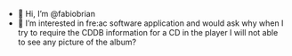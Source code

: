 - 👋 Hi, I’m @fabiobrian
- 👀 I’m interested in fre:ac software application and would ask why when I try to require the CDDB information for a CD in the player I will not able to see any picture of the album?

